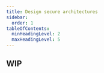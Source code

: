 ```yaml
---
title: Design secure architectures
sidebar:
  order: 1
tableOfContents:
  minHeadingLevel: 2
  maxHeadingLevel: 5
---
```


## WIP